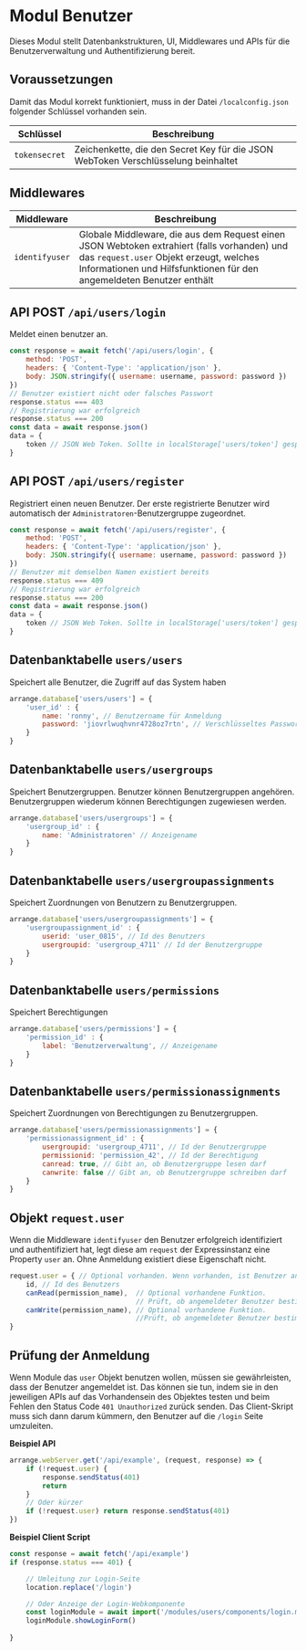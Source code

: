 # Modul Benutzer

Dieses Modul stellt Datenbankstrukturen, UI, Middlewares und APIs für die Benutzerverwaltung und Authentifizierung bereit.

## Voraussetzungen

Damit das Modul korrekt funktioniert, muss in der Datei `/localconfig.json` folgender Schlüssel vorhanden sein.

|Schlüssel|Beschreibung|
|---|---|
|`tokensecret`|Zeichenkette, die den Secret Key für die JSON WebToken Verschlüsselung beinhaltet|

## Middlewares

|Middleware|Beschreibung|
|---|---|
|`identifyuser`|Globale Middleware, die aus dem Request einen JSON Webtoken extrahiert (falls vorhanden) und das `request.user` Objekt erzeugt, welches Informationen und Hilfsfunktionen für den angemeldeten Benutzer enthält|


## API POST `/api/users/login`

Meldet einen benutzer an.

```js
const response = await fetch('/api/users/login', {
    method: 'POST',
    headers: { 'Content-Type': 'application/json' },
    body: JSON.stringify({ username: username, password: password })
})
// Benutzer existiert nicht oder falsches Passwort
response.status === 403
// Registrierung war erfolgreich
response.status === 200
const data = await response.json()
data = {
    token // JSON Web Token. Sollte in localStorage['users/token'] gespeichert werden
}
```


## API POST `/api/users/register`

Registriert einen neuen Benutzer.
Der erste registrierte Benutzer wird automatisch der `Administratoren`-Benutzergruppe zugeordnet.

```js
const response = await fetch('/api/users/register', {
    method: 'POST',
    headers: { 'Content-Type': 'application/json' },
    body: JSON.stringify({ username: username, password: password })
})
// Benutzer mit demselben Namen existiert bereits
response.status === 409
// Registrierung war erfolgreich
response.status === 200
const data = await response.json()
data = {
    token // JSON Web Token. Sollte in localStorage['users/token'] gespeichert werden
}
```


## Datenbanktabelle `users/users`

Speichert alle Benutzer, die Zugriff auf das System haben

```js
arrange.database['users/users'] = {
    'user_id' : { 
        name: 'ronny', // Benutzername für Anmeldung
        password: 'jiovrlwuqhvnr4728oz7rtn', // Verschlüsseltes Passwort
    }
}
```


## Datenbanktabelle `users/usergroups`

Speichert Benutzergruppen.
Benutzer können Benutzergruppen angehören.
Benutzergruppen wiederum können Berechtigungen zugewiesen werden.

```js
arrange.database['users/usergroups'] = {
    'usergroup_id' : { 
        name: 'Administratoren' // Anzeigename
    }
}
```


## Datenbanktabelle `users/usergroupassignments`

Speichert Zuordnungen von Benutzern zu Benutzergruppen.

```js
arrange.database['users/usergroupassignments'] = {
    'usergroupassignment_id' : { 
        userid: 'user_0815', // Id des Benutzers
        usergroupid: 'usergroup_4711' // Id der Benutzergruppe
    }
}
```


## Datenbanktabelle `users/permissions`

Speichert Berechtigungen

```js
arrange.database['users/permissions'] = {
    'permission_id' : { 
        label: 'Benutzerverwaltung', // Anzeigename
    }
}
```


## Datenbanktabelle `users/permissionassignments`

Speichert Zuordnungen von Berechtigungen zu Benutzergruppen.

```js
arrange.database['users/permissionassignments'] = {
    'permissionassignment_id' : { 
        usergroupid: 'usergroup_4711', // Id der Benutzergruppe
        permissionid: 'permission_42', // Id der Berechtigung
        canread: true, // Gibt an, ob Benutzergruppe lesen darf
        canwrite: false // Gibt an, ob Benutzergruppe schreiben darf
    }
}
```


## Objekt `request.user`

Wenn die Middleware `identifyuser` den Benutzer erfolgreich identifiziert und authentifiziert hat, legt diese am `request` der Expressinstanz eine Property `user` an.
Ohne Anmeldung existiert diese Eigenschaft nicht.

```js
request.user = { // Optional vorhanden. Wenn vorhanden, ist Benutzer angemeldet
    id, // Id des Benutzers
    canRead(permission_name),  // Optional vorhandene Funktion. 
                               // Prüft, ob angemeldeter Benutzer bestimmte Leseberechtigung hat
    canWrite(permission_name), // Optional vorhandene Funktion. 
                               //Prüft, ob angemeldeter Benutzer bestimmte Schreibberechtigung hat
}
```

## Prüfung der Anmeldung

Wenn Module das `user` Objekt benutzen wollen, müssen sie gewährleisten, dass der Benutzer angemeldet ist.
Das können sie tun, indem sie in den jeweiligen APIs auf das Vorhandensein des Objektes testen und beim Fehlen den Status Code `401 Unauthorized` zurück senden.
Das Client-Skript muss sich dann darum kümmern, den Benutzer auf die `/login` Seite umzuleiten.

**Beispiel API**

```js
arrange.webServer.get('/api/example', (request, response) => {
    if (!request.user) {
        response.sendStatus(401)
        return
    }
    // Oder kürzer
    if (!request.user) return response.sendStatus(401)
})
```

**Beispiel Client Script**

```js
const response = await fetch('/api/example')
if (response.status === 401) {

    // Umleitung zur Login-Seite
    location.replace('/login')

    // Oder Anzeige der Login-Webkomponente
    const loginModule = await import('/modules/users/components/login.mjs')
    loginModule.showLoginForm()
    
}